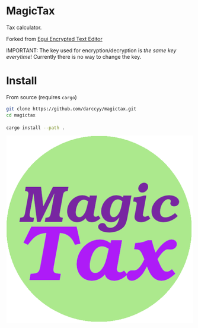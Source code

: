 # MagicTax

Tax calculator.

Forked from [Egui Encrypted Text Editor](https://github.com/darccyy/egui-encrypted-text-editor)

IMPORTANT: The key used for encryption/decryption is *the same key everytime*! Currently there is no way to change the key.

# Install

From source (requires `cargo`)

```bash
git clone https://github.com/darccyy/magictax.git
cd magictax

cargo install --path .
```

![Logo Icon: MagicTax](./icon.png)

